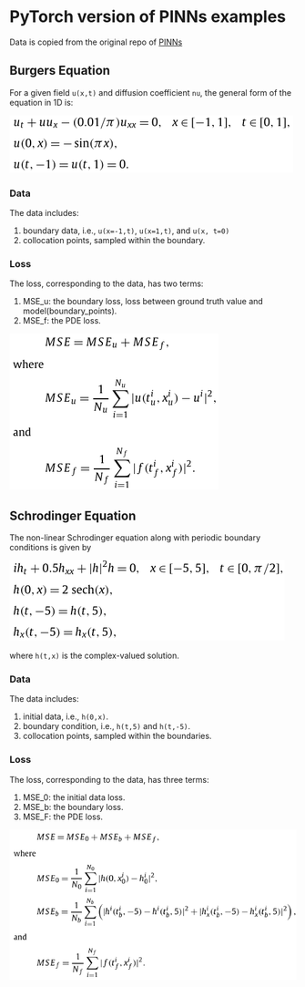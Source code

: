 # PyTorch version of PINNs examples
Data is copied from the original repo of [PINNs](https://github.com/maziarraissi/PINNs)

## Burgers Equation
For a given field `u(x,t)` and diffusion coefficient `nu`, the general form of the equation in 1D is:

![image](assets/burgers_equ.png)

### Data
The data includes:
1. boundary data, i.e., `u(x=-1,t)`, `u(x=1,t)`, and `u(x, t=0)`
2. collocation points, sampled within the boundary.

### Loss
The loss, corresponding to the data, has two terms:
1. MSE_u: the boundary loss, loss between ground truth value and model(boundary_points).
2. MSE_f: the PDE loss.

![image](assets/burgers_loss.png)

## Schrodinger Equation
The non-linear Schrodinger equation along with periodic boundary conditions is given by

![image](assets/schrodinger_equ.png)

where `h(t,x)` is the complex-valued solution.

### Data
The data includes:
1. initial data, i.e., `h(0,x)`.
2. boundary condition, i.e., `h(t,5)` and `h(t,-5)`.
3. collocation points, sampled within the boundaries.

### Loss
The loss, corresponding to the data, has three terms:
1. MSE_0: the initial data loss.
2. MSE_b: the boundary loss.
3. MSE_F: the PDE loss.

![image](assets/schrodinger_loss.png)